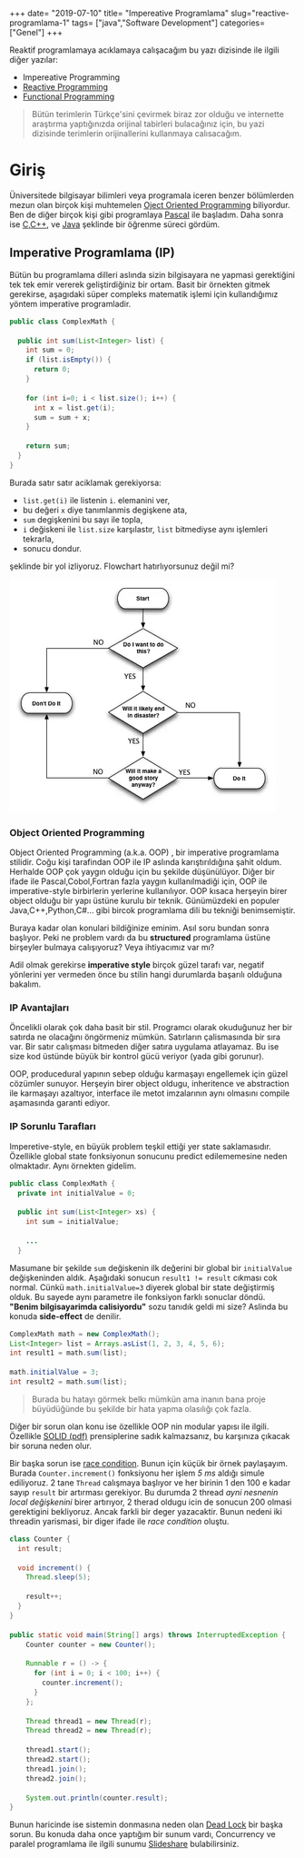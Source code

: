 +++
date= "2019-07-10"
title= "Impereative Programlama"
slug="reactive-programlama-1"
tags= ["java","Software Development"]
categories= ["Genel"]
+++

Reaktif programlamaya acıklamaya calışacağım bu yazı dizisinde ile ilgili diğer yazılar:

- Impereative Programming
- [Reactive Programming](/tr/posts/reactive-programlama-2)
- [Functional Programming](#soon)

> Bütün terimlerin Türkçe'sini çevirmek biraz zor olduğu ve internette araştırma yaptığınızda orijinal tabirleri bulacağınız için, bu yazi dizisinde terimlerin orijinallerini kullanmaya calısacağım.

# Giriş

Üniversitede bilgisayar bilimleri veya programala iceren benzer bölümlerden mezun olan birçok kişi muhtemelen [Oject Oriented Programming](https://en.wikipedia.org/wiki/Object-oriented_programming) biliyordur. Ben de diğer birçok kişi gibi programlaya [Pascal](https://www.freepascal.org/) ile başladım. Daha sonra ise [C](https://gcc.gnu.org/),[C++](http://www.cplusplus.com/), ve [Java](https://openjdk.java.net/) şeklinde bir öğrenme süreci gördüm.

## Imperative Programlama (IP)

Bütün bu programlama dilleri aslında sizin bilgisayara ne yapmasi gerektiğini tek tek emir vererek geliştirdiğiniz bir ortam. Basit bir örnekten gitmek gerekirse, aşagıdaki süper compleks matematik işlemi için kullandığımız yöntem imperative programladir.

```java
public class ComplexMath {

  public int sum(List<Integer> list) {
    int sum = 0;
    if (list.isEmpty()) {
      return 0;
    }

    for (int i=0; i < list.size(); i++) {
      int x = list.get(i);
      sum = sum + x;
    }

    return sum;
  }
}
```

Burada satır satır aciklamak gerekiyorsa:

- ```list.get(i)``` ile listenin ```i```. elemanini ver,
- bu değeri ```x``` diye tanımlanmis degişkene ata,
- ```sum``` degişkenini bu sayı ile topla,
- ```i``` değiskeni ile ```list.size``` karşılastır, ```list``` bitmediyse aynı işlemleri tekrarla,
- sonucu dondur.

şeklinde bir yol izliyoruz. Flowchart hatırlıyorsunuz değil mi?

![Flow chart](/images/flowchart.webp)

### Object Oriented Programming

Object Oriented Programming (a.k.a. OOP) , bir imperative programlama stilidir. Coğu kişi tarafindan OOP ile IP aslında karıştırıldığına şahit oldum. Herhalde OOP çok yaygın olduğu için bu şekilde düşünülüyor. Diğer bir ifade ile Pascal,Cobol,Fortran fazla yaygın kullanılmadiği için, OOP ile imperative-style birbirlerin yerlerine kullanılıyor. OOP kısaca herşeyin birer object olduğu bir yapı üstüne kurulu bir teknik. Günümüzdeki en populer Java,C++,Python,C#... gibi bircok programlama dili bu tekniği benimsemiştir.

Buraya kadar olan konulari bildiğinize eminim. Asıl soru bundan sonra başlıyor. Peki ne problem vardı da bu **structured** programlama üstüne birşeyler bulmaya calışıyoruz? Veya ihtiyacımız var mı?

Adil olmak gerekirse **imperative style** birçok güzel tarafı var, negatif yönlerini yer vermeden önce bu stilin hangi durumlarda başarılı olduğuna bakalım.

### IP Avantajları

Öncelikli olarak çok daha basit bir stil. Programcı olarak okuduğunuz her bir satırda ne olacağını öngörmeniz mümkün. Satırların çalismasında bir sıra var. Bir satır calışması bitmeden diğer satıra uygulama atlayamaz. Bu ise size kod üstünde büyük bir kontrol gücü veriyor (yada gibi gorunur).

OOP, producedural yapının sebep olduğu karmaşayı engellemek için  güzel cözümler sunuyor.  Herşeyin birer object oldugu, inheritence ve abstraction ile karmaşayı azaltıyor, interface ile metot imzalarının aynı olmasını compile aşamasında garanti ediyor.  

### IP Sorunlu Tarafları

Imperetive-style, en büyük problem teşkil ettiği yer state saklamasıdır. Özellikle global state fonksiyonun sonucunu predict edilememesine neden olmaktadır. Aynı örnekten gidelim.

```java
public class ComplexMath {
  private int initialValue = 0;

  public int sum(List<Integer> xs) {
    int sum = initialValue;

    ...
  }
```

Masumane bir şekilde ```sum``` değiskenin ilk değerini bir global bir ```initialValue``` değişkeninden aldık. Aşağıdaki sonucun ```result1 != result``` cıkması cok normal. Cünkü ```math.initialValue=3``` diyerek global bir state değiştirmiş olduk. Bu sayede aynı parametre ile fonksiyon farklı sonuclar döndü. **"Benim bilgisayarimda calisiyordu"** sozu tanıdık geldi mi size? Aslinda bu konuda **side-effect** de denilir.

```java
ComplexMath math = new ComplexMath();
List<Integer> list = Arrays.asList(1, 2, 3, 4, 5, 6);
int result1 = math.sum(list);

math.initialValue = 3;
int result2 = math.sum(list);
```

> Burada bu hatayı görmek belkı mümkün ama inanın bana proje büyüdüğünde bu şekilde bir hata yapma olasılığı çok fazla.

Diğer bir sorun olan konu ise özellikle OOP nin modular yapısı ile ilgili. Özellikle [SOLID (pdf)](https://fi.ort.edu.uy/innovaportal/file/2032/1/design_principles.pdf) prensiplerine sadık kalmazsanız, bu karşınıza çıkacak bir soruna neden olur.

Bir başka sorun ise [race condition](https://stackoverflow.com/questions/34510/what-is-a-race-condition). Bunun için küçük bir örnek paylaşayım. Burada ```Counter.increment()``` fonksiyonu her işlem _5 ms_ aldığı simule ediliyoruz. 2 tane ```Thread``` calışmaya başlıyor ve her birinin  1 den 100 e kadar sayıp ```result``` bir artırması gerekiyor. Bu durumda 2 thread _ayni nesnenin local değişkenini_ birer artırıyor, 2 therad oldugu icin de sonucun 200 olmasi gerektigini bekliyoruz. Ancak farkli bir deger yazacaktir. Bunun nedeni iki threadin yarismasi, bir diger ifade ile *race condition* oluştu.

```java
class Counter {
  int result;

  void increment() {
    Thread.sleep(5);

    result++;
  }
}

public static void main(String[] args) throws InterruptedException {
    Counter counter = new Counter();

    Runnable r = () -> {
      for (int i = 0; i < 100; i++) {
        counter.increment();
      }
    };

    Thread thread1 = new Thread(r);
    Thread thread2 = new Thread(r);

    thread1.start();
    thread2.start();
    thread1.join();
    thread2.join();

    System.out.println(counter.result);
}
```

Bunun haricinde ise sistemin donmasına neden olan [Dead Lock](https://www.geeksforgeeks.org/operating-system-process-management-deadlock-introduction/) bir başka sorun. Bu konuda daha once yaptığım bir sunum vardı, Concurrency ve paralel programlama ile ilgili sunumu [Slideshare](https://www.slideshare.net/rayyildiz/concurrency-parallel-programming) bulabilirsiniz.

